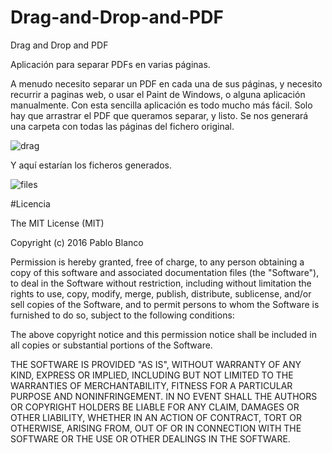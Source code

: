 # Drag-and-Drop-and-PDF
Drag and Drop and PDF

Aplicación para separar PDFs en varias páginas.

A menudo necesito separar un PDF en cada una de sus páginas, y necesito recurrir a paginas web, o usar el Paint de Windows, o alguna aplicación manualmente. Con esta sencilla aplicación es todo mucho más fácil. Solo hay que arrastrar el PDF que queramos separar, y listo. Se nos generará una carpeta con todas las páginas del fichero original.

![drag](https://cloud.githubusercontent.com/assets/16085603/16461872/f99d7634-3e2e-11e6-80fa-d64b75a822f0.png)

Y aquí estarían los ficheros generados.

![files](https://cloud.githubusercontent.com/assets/16085603/16461886/05ea7522-3e2f-11e6-9706-9f317bd9d6a4.png)

#Licencia

The MIT License (MIT)

Copyright (c) 2016 Pablo Blanco

Permission is hereby granted, free of charge, to any person obtaining a copy
of this software and associated documentation files (the "Software"), to deal
in the Software without restriction, including without limitation the rights
to use, copy, modify, merge, publish, distribute, sublicense, and/or sell
copies of the Software, and to permit persons to whom the Software is
furnished to do so, subject to the following conditions:

The above copyright notice and this permission notice shall be included in all
copies or substantial portions of the Software.

THE SOFTWARE IS PROVIDED "AS IS", WITHOUT WARRANTY OF ANY KIND, EXPRESS OR
IMPLIED, INCLUDING BUT NOT LIMITED TO THE WARRANTIES OF MERCHANTABILITY,
FITNESS FOR A PARTICULAR PURPOSE AND NONINFRINGEMENT. IN NO EVENT SHALL THE
AUTHORS OR COPYRIGHT HOLDERS BE LIABLE FOR ANY CLAIM, DAMAGES OR OTHER
LIABILITY, WHETHER IN AN ACTION OF CONTRACT, TORT OR OTHERWISE, ARISING FROM,
OUT OF OR IN CONNECTION WITH THE SOFTWARE OR THE USE OR OTHER DEALINGS IN THE
SOFTWARE.
